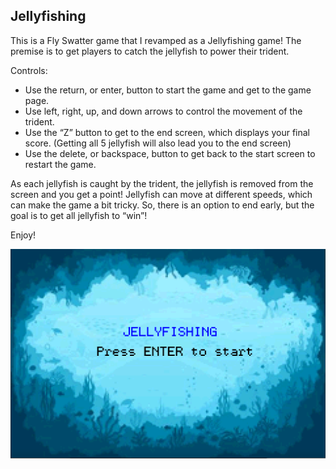 ## Jellyfishing

This is a Fly Swatter game that I revamped as a Jellyfishing game! The premise is to get players to catch the jellyfish to power their trident.

Controls:
- Use the return, or enter, button to start the game and get to the game page.
- Use left, right, up, and down arrows to control the movement of the trident.
- Use the “Z” button to get to the end screen, which displays your final score. (Getting all 5 jellyfish will also lead you to the end screen)
- Use the delete, or backspace, button to get back to the start screen to restart the game.

As each jellyfish is caught by the trident, the jellyfish is removed from the screen and you get a point! Jellyfish can move at different speeds, which can make the game a bit tricky. So, there is an option to end early, but the goal is to get all jellyfish to “win”!

Enjoy!

![Image of Jellyfishing start screen](https://github.com/km-verde/Jellyfishing-Game/blob/main/images/jellyfishingStart.png)
